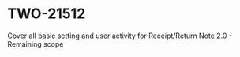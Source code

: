 # TWO-21512
Cover all basic setting and user activity for Receipt/Return Note 2.0 - Remaining scope
